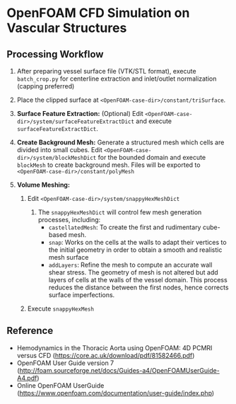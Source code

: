 # OpenFOAM CFD Simulation on Vascular Structures

## Processing Workflow
1. After preparing vessel surface file (VTK/STL format), execute `batch_crop.py` for centerline extraction and inlet/outlet normalization (capping preferred)
2. Place the clipped surface at `<OpenFOAM-case-dir>/constant/triSurface`.
3. **Surface Feature Extraction:** (Optional) Edit `<OpenFOAM-case-dir>/system/surfaceFeatureExtractDict` and execute `surfaceFeatureExtractDict`.

4. **Create Background Mesh:** Generate a structured mesh which cells are divided into small cubes. Edit `<OpenFOAM-case-dir>/system/blockMeshDict` for the bounded domain and execute `blockMesh` to create background mesh. Files will be exported to `<OpenFOAM-case-dir>/constant/polyMesh`
5. **Volume Meshing:** 
	1. Edit `<OpenFOAM-case-dir>/system/snappyHexMeshDict` 
		1. The `snappyHexMeshDict` will control few mesh generation processes, including:
			- `castellatedMesh`: To create the first and rudimentary cube-based mesh. 
			- `snap`: Works on the cells at the walls to adapt their vertices to the initial geometry in order to obtain a smooth and realistic mesh surface
			- `addLayers`: Refine the mesh to compute an accurate wall shear stress. The geometry of mesh is not altered but add layers of cells at the walls of the vessel domain. This process reduces the distance between the first nodes, hence corrects surface imperfections.

	2. Execute `snappyHexMesh`

## Reference
- Hemodynamics in the Thoracic Aorta using OpenFOAM: 4D PCMRI versus CFD (https://core.ac.uk/download/pdf/81582466.pdf)
- OpenFOAM User Guide version 7 (http://foam.sourceforge.net/docs/Guides-a4/OpenFOAMUserGuide-A4.pdf)
- Online OpenFOAM UserGuide (https://www.openfoam.com/documentation/user-guide/index.php)